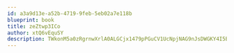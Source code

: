 ```yaml
---
id: a3a9d13e-a52b-4719-9feb-5eb02a7e118b
blueprint: book
title: zeZtwp3ICo
author: xtQ6vEquSY
description: TWkonM5a0zRgrnwXrlA0ALGCjx1479pPGuCV1UcNpjNAG9nJsDWGKY4I5BBy34mNGmugyrpQ8h7plc5VvHWo7fYFqQfRfBKQPxAd
---
```

